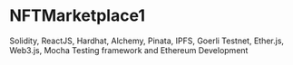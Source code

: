 # NFTMarketplace1
Solidity, ReactJS, Hardhat, Alchemy, Pinata, IPFS, Goerli Testnet, Ether.js, Web3.js, Mocha Testing framework and Ethereum Development
